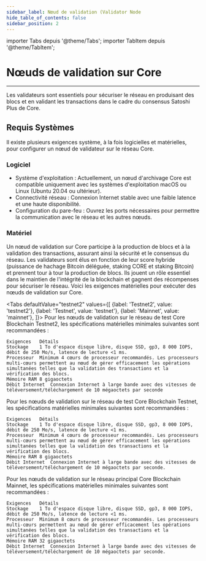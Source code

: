 ```yaml
---
sidebar_label: Nœud de validation (Validator Node
hide_table_of_contents: false
sidebar_position: 2
---
```


importer Tabs depuis '@theme/Tabs';
importer TabItem depuis '@theme/TabItem';

# Nœuds de validation sur Core

---

Les validateurs sont essentiels pour sécuriser le réseau en produisant des blocs et en validant les transactions dans le cadre du consensus Satoshi Plus de Core.

## Requis Systèmes

Il existe plusieurs exigences système, à la fois logicielles et matérielles, pour configurer un nœud de validateur sur le réseau Core.

### Logiciel

- Système d'exploitation : Actuellement, un nœud d'archivage Core est compatible uniquement avec les systèmes d'exploitation macOS ou Linux (Ubuntu 20.04 ou ultérieur).
- Connectivité réseau : Connexion Internet stable avec une faible latence et une haute disponibilité.
- Configuration du pare-feu : Ouvrez les ports nécessaires pour permettre la communication avec le réseau et les autres nœuds.

### Matériel

Un nœud de validation sur Core participe à la production de blocs et à la validation des transactions, assurant ainsi la sécurité et le consensus du réseau. Les validateurs sont élus en fonction de leur score hybride (puissance de hachage Bitcoin déléguée, staking CORE et staking Bitcoin) et prennent tour à tour la production de blocs. Ils jouent un rôle essentiel dans le maintien de l'intégrité de la blockchain et gagnent des récompenses pour sécuriser le réseau. Voici les exigences matérielles pour exécuter des nœuds de validation sur Core.

<Tabs
defaultValue="testnet2"
values={[
{label: 'Testnet2', value: 'testnet2'},
{label: 'Testnet', value: 'testnet'},
{label: 'Mainnet', value: 'mainnet'},
]}> <TabItem value="testnet2">
Pour les nœuds de validation sur le réseau de test Core Blockchain Testnet2, les spécifications matérielles minimales suivantes sont recommandées :

```
Exigences	Détails
Stockage	1 To d'espace disque libre, disque SSD, gp3, 8 000 IOPS, débit de 250 Mo/s, latence de lecture <1 ms.
Processeur	Minimum 4 cœurs de processeur recommandés. Les processeurs multi-cœurs permettent au nœud de gérer efficacement les opérations simultanées telles que la validation des transactions et la vérification des blocs.
Mémoire RAM	8 gigaoctets
Débit Internet	Connexion Internet à large bande avec des vitesses de téléversement/téléchargement de 10 mégaoctets par seconde
```

  </TabItem>
  <TabItem value="testnet">Pour les nœuds de validation sur le réseau de test Core Blockchain Testnet, les spécifications matérielles minimales suivantes sont recommandées :

```
Exigences	Détails
Stockage	1 To d'espace disque libre, disque SSD, gp3, 8 000 IOPS, débit de 250 Mo/s, latence de lecture <1 ms.
Processeur	Minimum 4 cœurs de processeur recommandés. Les processeurs multi-cœurs permettent au nœud de gérer efficacement les opérations simultanées telles que la validation des transactions et la vérification des blocs.
Mémoire RAM	8 gigaoctets
Débit Internet	Connexion Internet à large bande avec des vitesses de téléversement/téléchargement de 10 mégaoctets par seconde.
```

  </TabItem>
  <TabItem value="mainnet">Pour les nœuds de validation sur le réseau principal Core Blockchain Mainnet, les spécifications matérielles minimales suivantes sont recommandées :

```
Exigences	Détails
Stockage	1 To d'espace disque libre, disque SSD, gp3, 8 000 IOPS, débit de 250 Mo/s, latence de lecture <1 ms.
Processeur	Minimum 8 cœurs de processeur recommandés. Les processeurs multi-cœurs permettent au nœud de gérer efficacement les opérations simultanées telles que la validation des transactions et la vérification des blocs.
Mémoire RAM	32 gigaoctets
Débit Internet	Connexion Internet à large bande avec des vitesses de téléversement/téléchargement de 10 mégaoctets par seconde.
```

  </TabItem>
</Tabs>

